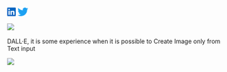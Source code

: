 
<p>
<a href="https://www.linkedin.com/in/sskela-z-123322210/"><img height="20" src="./icons/linkedin.svg" alt=""/></a>
<a href="https://twitter.com/sskelaz"><img height="20" src="./icons/twitter.png" alt=""/></a>
</p>

![](https://media3.giphy.com/media/XIDD9ivcLLzIoLFxCC/giphy.gif?cid=ecf05e47e3mach670hkgnn512847sivju9tq8npgafomvtra&rid=giphy.gif&ct=g)










DALL·E, it is some experience when it is possible to Create Image only from Text input 


![](https://media0.giphy.com/media/oJx848nWCDYJn87xku/giphy.gif)
